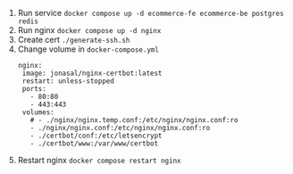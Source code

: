 1. Run service
   `docker compose up -d ecommerce-fe ecommerce-be postgres redis`
2. Run nginx
   `docker compose up -d nginx`
3. Create cert
   `./generate-ssh.sh`
4. Change volume in `docker-compose.yml`
   ```
   nginx:
    image: jonasal/nginx-certbot:latest
    restart: unless-stopped
    ports:
      - 80:80
      - 443:443
    volumes:
      # - ./nginx/nginx.temp.conf:/etc/nginx/nginx.conf:ro
      - ./nginx/nginx.conf:/etc/nginx/nginx.conf:ro
      - ./certbot/conf:/etc/letsencrypt
      - ./certbot/www:/var/www/certbot
   ```
5. Restart nginx
   `docker compose restart nginx`
